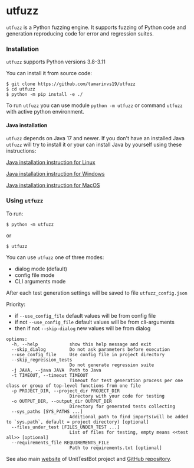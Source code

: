 # utfuzz

`utfuzz` is a Python fuzzing engine. It supports fuzzing of Python code and generation reproducing code for error and regression suites. 

### Installation

`utfuzz` supports Python versions 3.8-3.11

You can install it from source code:
```shell
$ git clone https://github.com/tamarinvs19/utfuzz
$ cd utfuzz
$ python -m pip install -e ./
```

To run `utfuzz` you can use module `python -m utfuzz` or command `utfuzz` with active python environment.

#### Java installation

`utfuzz` depends on Java 17 and newer. If you don't have an installed Java `utfuzz` will try to install it or your can install Java by yourself using these instructions:

[Java installation instruction for Linux](https://docs.oracle.com/en/java/javase/17/install/installation-jdk-linux-platforms.html)

[Java installation instruction for Windows](https://docs.oracle.com/en/java/javase/17/install/installation-jdk-microsoft-windows-platforms.html)

[Java installation instruction for MacOS](https://docs.oracle.com/en/java/javase/17/install/installation-jdk-macos.html)

### Using `utfuzz`

To run:
```shell
$ python -m utfuzz
```
or
```shell
$ utfuzz
```

You can use `utfuzz` one of three modes:
* dialog mode (default)
* config file mode
* CLI arguments mode

After each test generation settings will be saved to file `utfuzz_config.json`

Priority:
* if `--use_config_file` default values will be from config file
* if not `--use_config_file` default values will be from cli-arguments
* then if not `--skip-dialog` new values will be from dialog

```
options:
  -h, --help            show this help message and exit
  --skip_dialog         Do not ask parameters before execution
  --use_config_file     Use config file in project directory
  --skip_regression_tests
                        Do not generate regression suite
  -j JAVA, --java JAVA  Path to Java
  -t TIMEOUT, --timeout TIMEOUT
                        Timeout for test generation process per one class or group of top-level functions from one file
  -p PROJECT_DIR, --project_dir PROJECT_DIR
                        Directory with your code for testing
  -o OUTPUT_DIR, --output_dir OUTPUT_DIR
                        Directory for generated tests collecting
  --sys_paths [SYS_PATHS ...]
                        Additional path to find imports(will be added to `sys.path`, default = project directory) [optional]
  --files_under_test [FILES_UNDER_TEST ...]
                        List of files for testing, empty means <<test all>> [optional]
  --requirements_file REQUIREMENTS_FILE
                        Path to requirements.txt [optional]
```

See also main [website](utbot.org) of UnitTestBot project and [GitHub repository](github.com/UnitTestBot/UTBotJava).

